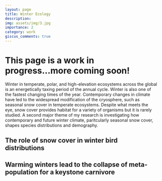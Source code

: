```yaml
---
layout: page
title: Winter Ecology
description: 
img: assets/img/3.jpg
importance: 2
category: work
giscus_comments: true
---
```


# This page is a work in progress...more coming soon!

Winter in temperate, polar, and high-elevation ecosystems across the global is an energetically taxing period of the annual cycle. Winter is also one of the fastest changing times of the year. Contemporary changes in climate have led to the widespread modification of the cryosphere, such as seasonal snow cover in temperate ecosystems. Despite what meets the eye, snow cover provides habitat for a variety of organisms but it is rarely studied. A second major theme of my research is investigating how contemporary and future winter climate, paritcularly seasonal snow cover, shapes species distributions and demography.

## The role of snow cover in winter bird distributions

## Warming winters lead to the collapse of meta-population for a keystone carnivore